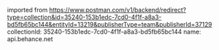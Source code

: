 imported from https://www.postman.com/v1/backend/redirect?type=collection&id=35240-153b1edc-7cd0-4f1f-a8a3-bd5fb65bc144&entityId=13219&publisherType=team&publisherId=37129
collectionId: 35240-153b1edc-7cd0-4f1f-a8a3-bd5fb65bc144
name: api.behance.net